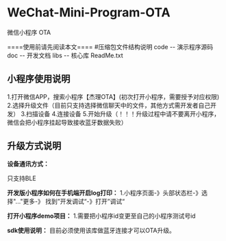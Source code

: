 # WeChat-Mini-Program-OTA
微信小程序 OTA

====使用前请先阅读本文====
#压缩包文件结构说明
  code -- 演示程序源码
  doc -- 开发文档
  libs -- 核心库
  ReadMe.txt


 ## 小程序使用说明
 1.打开微信APP，搜索小程序【杰理OTA】(初次打开小程序，需要授予对应权限)
 2.选择升级文件（目前只支持选择微信聊天中的文件，其他方式需开发者自己开发）
 3.扫描设备
 4.连接设备
 5.开始升级（！！！升级过程中请不要离开小程序，微信会把小程序挂起导致接收蓝牙数据失败）


 ## 升级方式说明

 **设备通讯方式：**

 只支持BLE 

**开发版小程序如何在手机端开启log打印：**
 1.小程序页面-》头部状态栏-》选择"..."更多-》 找到”开发调试“-》打开”调试“

 **打开小程序demo项目：**
 1.需要把小程序id变更至自己的小程序测试号id

**sdk使用说明：**
 目前必须使用该库做蓝牙连接才可以OTA升级。

 